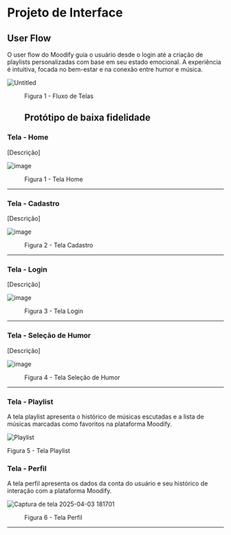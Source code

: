 
# Projeto de Interface

## User Flow

O user flow do Moodify guia o usuário desde o login até a criação de playlists personalizadas com base em seu estado emocional. A experiência é intuitiva, focada no bem-estar e na conexão entre humor e música.

![Untitled](https://github.com/user-attachments/assets/0fbed089-a30a-4f13-901f-4e5e7cffa996)


<figure> 
    <figcaption>Figura 1 - Fluxo de Telas

## Protótipo de baixa fidelidade

</figure> 

<h3><b>Tela - Home </b></h3>
<p> [Descrição] </p>
  
![image](https://github.com/user-attachments/assets/63f47235-1bdd-42c4-bdb2-fbe4a0836b6b)

<figure> 
  <figcaption>Figura 1 - Tela Home
</figure> 
<hr>

<h3><b>Tela - Cadastro </b></h3>
<p> [Descrição] </p>
  
![image](https://github.com/user-attachments/assets/e7c33da9-f276-4e9e-b120-f0de3ff77a96)


<figure> 
  <figcaption>Figura 2 - Tela Cadastro
</figure> 
<hr>

<h3><b>Tela - Login </b></h3>
<p> [Descrição] </p>
  
![image](https://github.com/user-attachments/assets/a80c1c63-7308-4b40-b746-736452c9b39b)

<figure> 
  <figcaption>Figura 3 - Tela Login
</figure> 
<hr>

<h3><b>Tela - Seleção de Humor </b></h3>
<p> [Descrição] </p>
  
![image](https://github.com/user-attachments/assets/33e04249-6915-4dfe-a63b-4eddb5c5330b)

<figure> 
  <figcaption>Figura 4 - Tela Seleção de Humor
</figure> 
<hr>

<h3><b>Tela - Playlist </b></h3>
<p> A tela playlist apresenta o histórico de músicas escutadas e a lista de músicas marcadas como favoritos na plataforma Moodify. </p>

![Playlist](https://github.com/user-attachments/assets/2dc334b8-57b6-426c-8a21-aeceb06a41d0)

Figura 5 - Tela Playlist


<h3><b>Tela - Perfil </b></h3>
<p> A tela perfil apresenta os dados da conta do usuário e seu histórico de interação com a plataforma Moodify. </p>
  
![Captura de tela 2025-04-03 181701](https://github.com/user-attachments/assets/e5643a63-b4ce-4fe2-87dd-b955ce80912b)

<figure> 
  <figcaption>Figura 6 - Tela Perfil
</figure> 
<hr>
